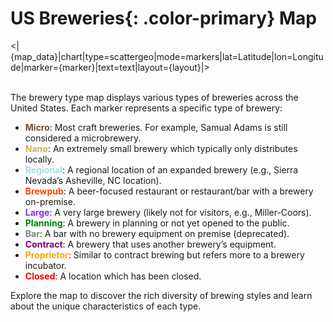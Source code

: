 # **US Breweries**{: .color-primary} Map

<|{map_data}|chart|type=scattergeo|mode=markers|lat=Latitude|lon=Longitude|marker={marker}|text=text|layout={layout}|>
<br/><br/>

The brewery type map displays various types of breweries across the United States. Each marker represents a specific type of brewery:

- **<span style="color:#6f4e37">Micro</span>**: Most craft breweries. For example, Samual Adams is still considered a microbrewery.
- **<span style="color:#c8b560">Nano</span>**: An extremely small brewery which typically only distributes locally.
- **<span style="color:#add8e6">Regional</span>**: A regional location of an expanded brewery (e.g., Sierra Nevada’s Asheville, NC location).
- **<span style="color:#ff4500">Brewpub</span>**: A beer-focused restaurant or restaurant/bar with a brewery on-premise.
- **<span style="color:#8A2BE2">Large</span>**: A very large brewery (likely not for visitors, e.g., Miller-Coors).
- **<span style="color:#008000">Planning</span>**: A brewery in planning or not yet opened to the public.
- **<span style="color:#808080">Bar</span>**: A bar with no brewery equipment on premise (deprecated).
- **<span style="color:#800080">Contract</span>**: A brewery that uses another brewery’s equipment.
- **<span style="color:#ffa500">Proprietor</span>**: Similar to contract brewing but refers more to a brewery incubator.
- **<span style="color:#ff0000">Closed</span>**: A location which has been closed.

Explore the map to discover the rich diversity of brewing styles and learn about the unique characteristics of each type.
